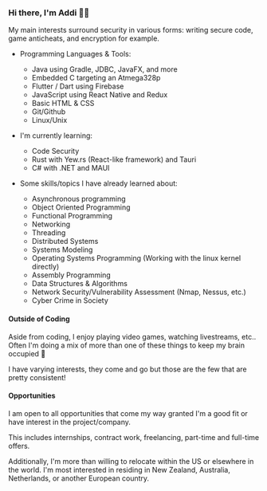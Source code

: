 ### Hi there, I'm Addi 👋🏻

My main interests surround security in various forms: writing secure code, game anticheats, and encryption for example.

- Programming Languages & Tools:
  - Java using Gradle, JDBC, JavaFX, and more
  - Embedded C targeting an Atmega328p
  - Flutter / Dart using Firebase
  - JavaScript using React Native and Redux
  - Basic HTML & CSS
  - Git/Github
  - Linux/Unix 

- I'm currently learning:
  - Code Security
  - Rust with Yew.rs (React-like framework) and Tauri
  - C# with .NET and MAUI
  
- Some skills/topics I have already learned about:
  - Asynchronous programming
  - Object Oriented Programming
  - Functional Programming
  - Networking
  - Threading
  - Distributed Systems
  - Systems Modeling
  - Operating Systems Programming (Working with the linux kernel directly)
  - Assembly Programming
  - Data Structures & Algorithms
  - Network Security/Vulnerability Assessment (Nmap, Nessus, etc.)
  - Cyber Crime in Society

 #### Outside of Coding
 
 Aside from coding, I enjoy playing video games, watching livestreams, etc.. Often I'm doing a mix of more than one of these things to keep my brain occupied 🙂 
 
 I have varying interests, they come and go but those are the few that are pretty consistent!
 
 #### Opportunities
 
 I am open to all opportunities that come my way granted I'm a good fit or have interest in the project/company.  
 
 This includes internships, contract work, freelancing, part-time and full-time offers.
 
 Additionally, I'm more than willing to relocate within the US or elsewhere in the world.  I'm most interested in residing in New Zealand, Australia, Netherlands, or another European country.  
